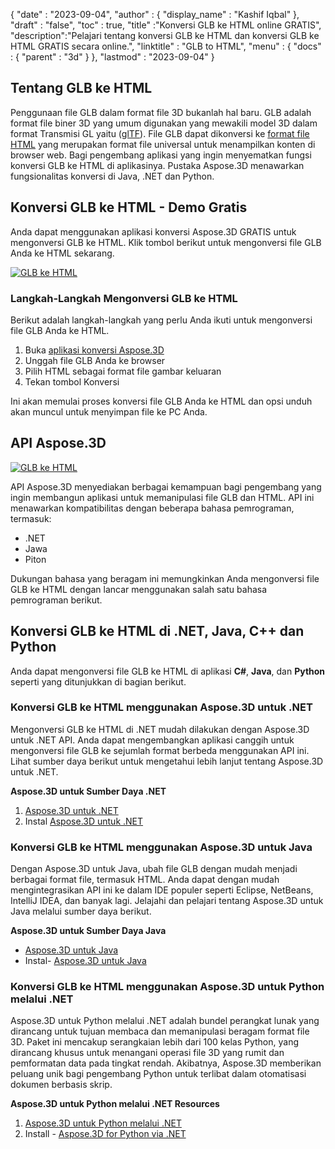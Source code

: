 {
  "date" : "2023-09-04",
  "author" : {
    "display_name" : "Kashif Iqbal"
},
  "draft" : "false",
  "toc" : true,
  "title" :"Konversi GLB ke HTML online GRATIS",
  "description":"Pelajari tentang konversi GLB ke HTML dan konversi GLB ke HTML GRATIS secara online.",
  "linktitle" : "GLB to HTML",
  "menu" : {
    "docs" : {
      "parent" : "3d"
}
},
  "lastmod" : "2023-09-04"
}

## Tentang GLB ke HTML

Penggunaan file GLB dalam format file 3D bukanlah hal baru. GLB adalah format file biner 3D yang umum digunakan yang mewakili model 3D dalam format Transmisi GL yaitu ([glTF](/id/3d/gltf/)). File GLB dapat dikonversi ke [format file HTML](/id/web/html/) yang merupakan format file universal untuk menampilkan konten di browser web. Bagi pengembang aplikasi yang ingin menyematkan fungsi konversi GLB ke HTML di aplikasinya. Pustaka Aspose.3D menawarkan fungsionalitas konversi di Java, .NET dan Python.

## Konversi GLB ke HTML - Demo Gratis

Anda dapat menggunakan aplikasi konversi Aspose.3D GRATIS untuk mengonversi GLB ke HTML. Klik tombol berikut untuk mengonversi file GLB Anda ke HTML sekarang.

[![GLB ke HTML](../glb-to-html.png)](https://products.aspose.app/3d/conversion/glb-to-html)

### Langkah-Langkah Mengonversi GLB ke HTML

Berikut adalah langkah-langkah yang perlu Anda ikuti untuk mengonversi file GLB Anda ke HTML.

1. Buka [aplikasi konversi Aspose.3D](https://products.aspose.app/3d/conversion/glb-to-html)
1. Unggah file GLB Anda ke browser
1. Pilih HTML sebagai format file gambar keluaran
1. Tekan tombol Konversi

Ini akan memulai proses konversi file GLB Anda ke HTML dan opsi unduh akan muncul untuk menyimpan file ke PC Anda.

## API Aspose.3D

[![GLB ke HTML](../try-aspose-3d.png)](https://products.aspose.com/3d/)

API Aspose.3D menyediakan berbagai kemampuan bagi pengembang yang ingin membangun aplikasi untuk memanipulasi file GLB dan HTML. API ini menawarkan kompatibilitas dengan beberapa bahasa pemrograman, termasuk:

- .NET
- Jawa
- Piton

Dukungan bahasa yang beragam ini memungkinkan Anda mengonversi file GLB ke HTML dengan lancar menggunakan salah satu bahasa pemrograman berikut.

## Konversi GLB ke HTML di .NET, Java, C++ dan Python

Anda dapat mengonversi file GLB ke HTML di aplikasi **C#**, **Java**, dan **Python** seperti yang ditunjukkan di bagian berikut.

### Konversi GLB ke HTML menggunakan Aspose.3D untuk .NET

Mengonversi GLB ke HTML di .NET mudah dilakukan dengan Aspose.3D untuk .NET API. Anda dapat mengembangkan aplikasi canggih untuk mengonversi file GLB ke sejumlah format berbeda menggunakan API ini. Lihat sumber daya berikut untuk mengetahui lebih lanjut tentang Aspose.3D untuk .NET.

**Aspose.3D untuk Sumber Daya .NET**

1. [Aspose.3D untuk .NET](https://products.aspose.com/3d/net/)
1. Instal [Aspose.3D untuk .NET](https://docs.aspose.com/3d/net/installation/)

### Konversi GLB ke HTML menggunakan Aspose.3D untuk Java

Dengan Aspose.3D untuk Java, ubah file GLB dengan mudah menjadi berbagai format file, termasuk HTML. Anda dapat dengan mudah mengintegrasikan API ini ke dalam IDE populer seperti Eclipse, NetBeans, IntelliJ IDEA, dan banyak lagi. Jelajahi dan pelajari tentang Aspose.3D untuk Java melalui sumber daya berikut.

**Aspose.3D untuk Sumber Daya Java**

* [Aspose.3D untuk Java](https://products.aspose.com/3d/java/)
* Instal- [Aspose.3D untuk Java](https://docs.aspose.com/3d/java/installation/)

### Konversi GLB ke HTML menggunakan Aspose.3D untuk Python melalui .NET

Aspose.3D untuk Python melalui .NET adalah bundel perangkat lunak yang dirancang untuk tujuan membaca dan memanipulasi beragam format file 3D. Paket ini mencakup serangkaian lebih dari 100 kelas Python, yang dirancang khusus untuk menangani operasi file 3D yang rumit dan pemformatan data pada tingkat rendah. Akibatnya, Aspose.3D memberikan peluang unik bagi pengembang Python untuk terlibat dalam otomatisasi dokumen berbasis skrip.

**Aspose.3D untuk Python melalui .NET Resources**

1. [Aspose.3D untuk Python melalui .NET](https://products.aspose.com/3d/python-net/)
1. Install - [Aspose.3D for Python via .NET](https://releases.aspose.com/3d/python-net/)
